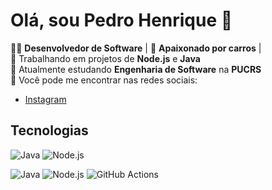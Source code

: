 # Olá, sou Pedro Henrique 👋

👨‍💻 **Desenvolvedor de Software** 
| 🚗 **Apaixonado por carros** |  
🔭 Trabalhando em projetos de **Node.js** e **Java**  
🌱 Atualmente estudando **Engenharia de Software** na **PUCRS**  
💬 Você pode me encontrar nas redes sociais:
- [Instagram](https://www.instagram.com/p_eagaa)

## Tecnologias
![Java](https://img.shields.io/badge/Java-%23E34A86.svg?style=for-the-badge&logo=java&logoColor=white)
![Node.js](https://img.shields.io/badge/Node.js-339933?style=for-the-badge&logo=nodedotjs&logoColor=white)


![Java](https://img.shields.io/badge/Java-%23E34A86.svg?style=for-the-badge&logo=java&logoColor=white)
![Node.js](https://img.shields.io/badge/Node.js-339933?style=for-the-badge&logo=nodedotjs&logoColor=white)
![GitHub Actions](https://img.shields.io/badge/GitHub%20Actions-%232671E5?style=for-the-badge&logo=github-actions&logoColor=white)

